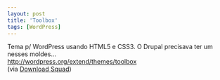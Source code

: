 ```yaml
---
layout: post
title: 'Toolbox'
tags: [WordPress]
---
```


Tema p/ WordPress usando HTML5 e CSS3. O Drupal precisava ter um nesses moldes...<br>
<http://wordpress.org/extend/themes/toolbox><br>
(via [Download Squad](http://downloadsquad.switched.com/2010/12/13/wordpress-introduces-new-html5-sandbox-theme-calls-out-to-css-a))
